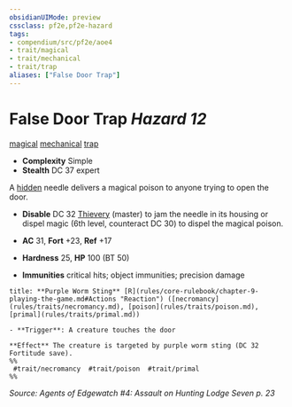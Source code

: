 ```yaml
---
obsidianUIMode: preview
cssclass: pf2e,pf2e-hazard
tags:
- compendium/src/pf2e/aoe4
- trait/magical
- trait/mechanical
- trait/trap
aliases: ["False Door Trap"]
---
```

# False Door Trap *Hazard 12*  
[magical](magical.md "Magical Item Trait")  [mechanical](mechanical.md "Mechanical Hazard Trait")  [trap](trap.md "Trap Hazard Trait")  

- **Complexity** Simple
- **Stealth** DC 37 expert  

A [hidden](conditions.md#Hidden) needle delivers a magical poison to anyone trying to open the door.

- **Disable** DC 32 [Thievery](skills.md#Thievery) (master) to jam the needle in its housing or dispel magic (6th level, counteract DC 30) to dispel the magical poison.  

- **AC** 31, **Fort** +23, **Ref** +17
- **Hardness** 25, **HP** 100 (BT 50)
- **Immunities** critical hits; object immunities; precision damage

```ad-embed-ability
title: **Purple Worm Sting** [R](rules/core-rulebook/chapter-9-playing-the-game.md#Actions "Reaction") ([necromancy](rules/traits/necromancy.md), [poison](rules/traits/poison.md), [primal](rules/traits/primal.md))

- **Trigger**: A creature touches the door

**Effect** The creature is targeted by purple worm sting (DC 32 Fortitude save).  
%%
 #trait/necromancy  #trait/poison  #trait/primal 
%%
```

*Source: Agents of Edgewatch #4: Assault on Hunting Lodge Seven p. 23*